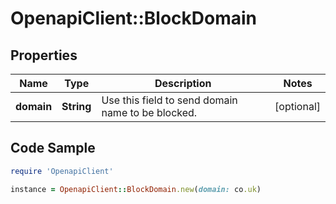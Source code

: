 # OpenapiClient::BlockDomain

## Properties

Name | Type | Description | Notes
------------ | ------------- | ------------- | -------------
**domain** | **String** | Use this field to send domain name to be blocked. | [optional] 

## Code Sample

```ruby
require 'OpenapiClient'

instance = OpenapiClient::BlockDomain.new(domain: co.uk)
```



